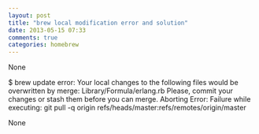 ```yaml
---
layout: post
title: "brew local modification error and solution"
date: 2013-05-15 07:33
comments: true
categories: homebrew
---
```


None


$ brew update
       error: Your local changes to the following files would be overwritten by  merge:
        Library/Formula/erlang.rb
      Please, commit your changes or stash them before you can merge.
      Aborting
      Error: Failure while executing: git pull -q origin refs/heads/master:refs/remotes/origin/master


None

